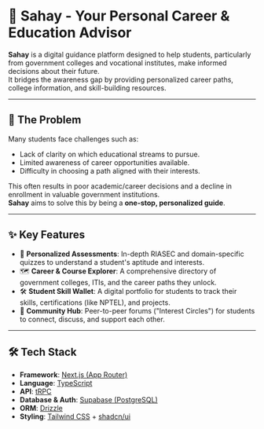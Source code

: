 # 🌟 Sahay - Your Personal Career & Education Advisor

**Sahay** is a digital guidance platform designed to help students, particularly from government colleges and vocational institutes, make informed decisions about their future.  
It bridges the awareness gap by providing personalized career paths, college information, and skill-building resources.

---

## 🚨 The Problem
Many students face challenges such as:
- Lack of clarity on which educational streams to pursue.  
- Limited awareness of career opportunities available.  
- Difficulty in choosing a path aligned with their interests.  

This often results in poor academic/career decisions and a decline in enrollment in valuable government institutions.  
**Sahay** aims to solve this by being a **one-stop, personalized guide**.

---

## ✨ Key Features
- 🧠 **Personalized Assessments**: In-depth RIASEC and domain-specific quizzes to understand a student's aptitude and interests.  
- 🗺️ **Career & Course Explorer**: A comprehensive directory of government colleges, ITIs, and the career paths they unlock.  
- 🛠️ **Student Skill Wallet**: A digital portfolio for students to track their skills, certifications (like NPTEL), and projects.  
- 🤝 **Community Hub**: Peer-to-peer forums ("Interest Circles") for students to connect, discuss, and support each other.  



---

## 🛠️ Tech Stack
- **Framework**: [Next.js (App Router)](https://nextjs.org/)  
- **Language**: [TypeScript](https://www.typescriptlang.org/)  
- **API**: [tRPC](https://trpc.io/)  
- **Database & Auth**: [Supabase (PostgreSQL)](https://supabase.com/)  
- **ORM**: [Drizzle](https://orm.drizzle.team/)  
- **Styling**: [Tailwind CSS](https://tailwindcss.com/) + [shadcn/ui](https://ui.shadcn.com/)  
